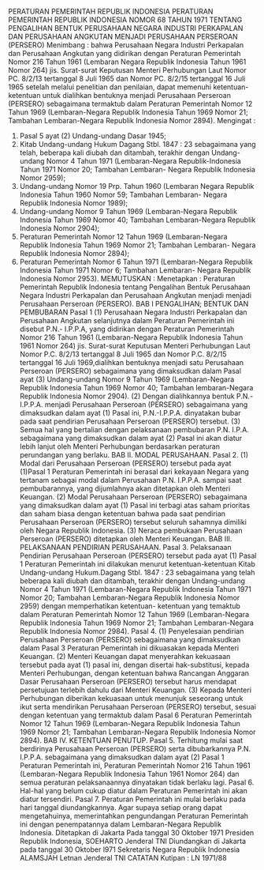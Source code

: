  PERATURAN PEMERINTAH REPUBLIK INDONESIA PERATURAN PEMERINTAH REPUBLIK INDONESIA NOMOR 68 TAHUN 1971 TENTANG PENGALIHAN BENTUK PERUSAHAAN NEGARA INDUSTRI PERKAPALAN DAN PERUSAHAAN ANGKUTAN MENJADI PERUSAHAAN PERSEROAN (PERSERO)
Menimbang :
 bahwa Perusahaan Negara Industri Perkapalan dan Perusahaan Angkutan yang didirikan dengan Peraturan Pemerintah Nomor 216 Tahun 1961 (Lembaran Negara Republik Indonesia Tahun 1961 Nomor 264) jis. Surat-surat Keputusan Menteri Perhubungan Laut Nomor PC. 8/2/13 tertanggal 8 Juli 1965 dan Nomor PC. 8/2/15 tertanggal 16 Juli 1965 setelah melalui penelitian dan penilaian, dapat memenuhi ketentuan-ketentuan untuk dialihkan bentuknya menjadi Perusahaan Perseroan (PERSERO) sebagaimana termaktub dalam Peraturan Pemerintah Nomor 12 Tahun 1969 (Lembaran-Negara Republik Indonesia Tahun 1969 Nomor 21; Tambahan Lembaran-Negara Republik Indonesia Nomor 2894). Mengingat :
1. Pasal 5 ayat (2) Undang-undang Dasar 1945;
2. Kitab Undang-undang Hukum Dagang Stbl. 1847 : 23 sebagaimana yang telah, beberapa kali diubah dan ditambah, terakhir dengan Undang-undang Nomor 4 Tahun 1971 (Lembaran-Negara Republik-Indonesia Tahun 1971 Nomor 20; Tambahan Lembaran- Negara Republik Indonesia Nomor 2959);
3. Undang-undang Nomor 19 Prp. Tahun 1960 (Lembaran Negara Republik Indonesia Tahun 1960 Nomor 59; Tambahan Lembaran- Negara Republik Indonesia Nomor 1989);
4. Undang-undang Nomor 9 Tahun 1969 (Lembaran-Negara Republik Indonesia Tahun 1969 Nomor 40; Tambahan Lembaran-Negara Republik Indonesia Nomor 2904);
5. Peraturan Pemerintah Nomor 12 Tahun 1969 (Lembaran-Negara Republik Indonesia Tahun 1969 Nomor 21; Tambahan Lembaran- Negara Republik Indonesia Nomor 2894);
6. Peraturan Pemerintah Nomor 6 Tahun 1971 (Lembaran-Negara Republik Indonesia Tahun 1971 Nomor 6; Tambahan Lembaran- Negara Republik Indonesia Nomor 2953).
MEMUTUSKAN :
 Menetapkan : Peraturan Pemerintah Republik Indonesia tentang Pengalihan Bentuk Perusahaan Negara Industri Perkapalan dan Perusahaan Angkutan menjadi menjadi Perusahaan Perseroan (PERSERO). BAB I PENGALIHAN; BENTUK DAN PEMBUBARAN
Pasal 1
(1) Perusahaan Negara Industri Perkapalan dan Perusahaan Angkutan selanjutnya dalam Peraturan Pemerintah ini disebut P.N.- I.P.P.A, yang didirikan dengan Peraturan Pemerintah Nomor 216 Tahun 1961 (Lembaran-Negara Republik Indonesia Tahun 1961 Nomor 264) jis. Surat-surat Keputusan Menteri Perhubungan Laut Nomor P.C. 8/2/13 tertanggal 8 Juli 1965 dan Nomor P.C. 8/2/15 tertanggal 16 Juli 1969,dialihkan bentuknya menjadi satu Perusahaan Perseroan (PERSERO) sebagaimana yang dimaksudkan dalam Pasal ayat (3) Undang-undang Nomor 9 Tahun 1969 (Lembaran-Negara Republik Indonesia Tahun 1969 Nomor 40; Tambahan lembaran-Negara Republik Indonesia Nomor 2904). (2) Dengan dialihkannya bentuk P.N.-I.P.P.A. menjadi Perusahaan Perseroan (PERSERO) sebagaimana yang dimaksudkan dalam ayat (1) Pasal ini, P.N.-I.P.P.A. dinyatakan bubar pada saat pendirian Perusahaan Perseroan (PERSERO) tersebut. (3) Semua hal yang bertalian dengan pelaksanaan pembubaran P.N. I.P.A. sebagaimana yang dimaksudkan dalam ayat (2) Pasal ini akan diatur lebih lanjut oleh Menteri Perhubungan berdasarkan peraturan perundangan yang berlaku. BAB II. MODAL PERUSAHAAN. Pasal 2.
(1) Modal dari Perusahaan Perseroan (PERSERO) tersebut pada ayat (1)Pasal 1 Peraturan Pemerintah ini berasal dari kekayaan Negara yang tertanam sebagai modal dalam Perusahaan P.N. I.P.P.A. sampai saat pembubarannya, yang dijumlahnya akan ditetapkan oleh Menteri Keuangan. (2) Modal Perusahaan Perseroan (PERSERO) sebagaimana yang dimaksudkan dalam ayat (1) Pasal ini terbagi atas saham prioritas dan saham biasa dengan ketentuan bahwa pada saat pendirian Perusahaan Perseroan (PERSERO) tersebut seluruh sahamnya dimiliki oleh Negara Republik Indonesia. (3) Neraca pembukaan Perusahaan Perseroan (PERSERO) ditetapkan oleh Menteri Keuangan. BAB III. PELAKSANAAN PENDIRIAN PERUSAHAAN. Pasal 3. Pelaksanaan Pendirian Perusahaan Perseroan (PERSERO) tersebut pada ayat (1) Pasal 1 Peraturan Pemerintah ini dilakukan menurut ketentuan-ketentuan Kitab Undang-undang Hukum.Dagang Stbl. 1847 : 23 sebagaimana yang telah beberapa kali diubah dan ditambah, terakhir dengan Undang-undang Nomor 4 Tahun 1971 (Lembaran-Negara Republik Indonesia Tahun 1971 Nomor 20; Tambahan Lembaran-Negara Republik Indonesia Nomor 2959) dengan memperhatikan ketentuan- ketentuan yang temaktub dalam Peraturan Pemerintah Nomor 12 Tahun 1969 (Lembaran-Negara Republik Indonesia Tahun 1969 Nomor 21; Tambahan Lembaran-Negara Republik Indonesia Nomor 2984). Pasal 4.
(1) Penyelesaian pendirian Perusahaan Perseroan (PERSERO) sebagaimana yang dimaksudkan dalam Pasal 3 Peraturan Pemerintah ini dikuasakan kepada Menteri Keuangan. (2) Menteri Keuangan dapat menyerahkan kekuasaan tersebut pada ayat (1) pasal ini, dengan disertai hak-substitusi, kepada Menteri Perhubungan, dengan ketentuan bahwa Rancangan Anggaran Dasar Perusahaan Perseroan (PERSERO) tersebut harus mendapat persetujuan terlebih dahulu dari Menteri Keuangan. (3) Kepada Menteri Perhubungan diberikan kekuasaan untuk menunjuk seseorang untuk ikut serta mendirikan Perusahaan Perseroan (PERSERO) tersebut, sesuai dengan ketentuan yang termaktub dalam Pasal 6 Peraturan Pemerintah Nomor 12 Tahun 1969 (Lembaran-Negara Republik Indonesia Tahun 1969 Nomor 21; Tambahan Lembaran-Negara Republik Indonesia Nomor 2894). BAB IV. KETENTUAN PENUTUP. Pasal 5. Terhitung mulai saat berdirinya Perusahaan Perseroan (PERSERO) serta dibubarkannya P.N. I.P.P.A. sebagaimana yang dimaksudkan dalam ayat (2) Pasal 1 Peraturan Pemerintah ini, Peraturan Pemerintah Nomor 216 Tahun 1961 (Lembaran-Negara Republik Indonesia Tahun 1961 Nomor 264) dan semua peraturan pelaksanaannya dinyatakan tidak berlaku lagi. Pasal 6. Hal-hal yang belum cukup diatur dalam Peraturan Pemerintah ini akan diatur tersendiri. Pasal 7. Peraturan Pemerintah ini mulai berlaku pada hari tanggal diundangkannya. Agar supaya setiap orang dapat mengetahuinya, memerintahkan pengundangan Peraturan Pemerintah ini dengan penempatannya dalam Lembaran-Negara Republik Indonesia. Ditetapkan di Jakarta Pada tanggal 30 Oktober 1971 Presiden Republik Indonesia, SOEHARTO Jenderal TNI Diundangkan di Jakarta pada tanggal 30 Oktober l971 Sekretaris Negara Republik Indonesia ALAMSJAH Letnan Jenderal TNI CATATAN Kutipan : LN 1971/88